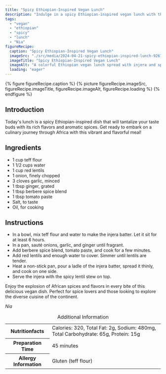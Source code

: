 ```yaml
---
title: "Spicy Ethiopian-Inspired Vegan Lunch"
description: "Indulge in a spicy Ethiopian-inspired vegan lunch with this flavorful dish. Perfect for spice lovers and those craving a taste of Africa's rich culinary heritage."
tags:
  - "vegan"
  - "ethiopian"
  - "spicy"
  - "lunch"
  - "Nia"
figureRecipe: 
  caption: "Spicy Ethiopian-Inspired Vegan Lunch"
  imageSrc: "./src/media/2024-04-21-spicy-ethiopian-inspired-lunch-9267.png"
  imageTitle: "Spicy Ethiopian-Inspired Vegan Lunch"
  imageAlt: "A colorful Ethiopian vegan lunch spread with injera and spicy lentil stew on a clean table setting."
  loading: "eager"
---
```


{% figure figureRecipe.caption %}
{% picture figureRecipe.imageSrc, figureRecipe.imageTitle, figureRecipe.imageAlt, figureRecipe.loading %}
{% endfigure %}

## Introduction

Today's lunch is a spicy Ethiopian-inspired dish that will tantalize your taste buds with its rich flavors and aromatic spices. Get ready to embark on a culinary journey through Africa with this vibrant and flavorful meal!

## Ingredients

- 1 cup teff flour
- 1 1/2 cups water
- 1 cup red lentils
- 1 onion, finely chopped
- 3 cloves garlic, minced
- 1 tbsp ginger, grated
- 1 tbsp berbere spice blend
- 1 tbsp tomato paste
- Salt, to taste
- Oil, for cooking

## Instructions

- In a bowl, mix teff flour and water to make the injera batter. Let it sit for at least 6 hours.
- In a pan, sauté onions, garlic, and ginger until fragrant.
- Add berbere spice blend, tomato paste, and cook for a few minutes.
- Add red lentils and enough water to cover. Simmer until lentils are tender.
- Heat a non-stick pan, pour a ladle of the injera batter, spread it thinly, and cook on one side.
- Serve the injera with the spicy lentil stew on top.

Enjoy the explosion of African spices and flavors in every bite of this delicious vegan dish. Perfect for spice lovers and those looking to explore the diverse cuisine of the continent.

*Nia*

<table><caption class='sr-only'>Additional Information</caption><tr><th>Nutritionfacts</th><td>Calories: 320, Total Fat: 2g, Sodium: 480mg, Total Carbohydrate: 65g, Protein: 15g&nbsp;</td></tr><tr><th>Preparation Time</th><td>45 minutes&nbsp;</td></tr><tr><th>Allergy Information</th><td>Gluten (teff flour)&nbsp;</td></tr></table>

